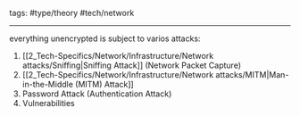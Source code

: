 tags: #type/theory #tech/network

---

everything unencrypted is subject to varios attacks:
1.  [[2_Tech-Specifics/Network/Infrastructure/Network attacks/Sniffing|Sniffing Attack]] (Network Packet Capture)
2.  [[2_Tech-Specifics/Network/Infrastructure/Network attacks/MITM|Man-in-the-Middle (MITM) Attack]]
3.  Password Attack (Authentication Attack)
4.  Vulnerabilities
